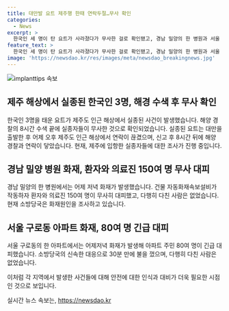 ```yaml
---
title: 대만발 요트 제주행 한때 연락두절…무사 확인
categories:
  - News
excerpt: >
  한국인 세 명이 탄 요트가 사라졌다가 무사한 걸로 확인됐고, 경남 밀양의 한 병원과 서울 구로동의 아파트에서 화재가 발생했습니다. 해경은 8시간의 수색 끝에 요트 승객들과 연락이 닿았으며, 화재로 인해 대피한 사람들도 있었습니다. 이들에게는 다행히 다친 사람은 없었습니다. (150자)
feature_text: >
  한국인 세 명이 탄 요트가 사라졌다가 무사한 걸로 확인됐고, 경남 밀양의 한 병원과 서울 구로동의 아파트에서 화재가 발생했습니다. 해경은 8시간의 수색 끝에 요트 승객들과 연락이 닿았으며, 화재로 인해 대피한 사람들도 있었습니다. 이들에게는 다행히 다친 사람은 없었습니다. (150자)
image: 'https://newsdao.kr/res/images/meta/newsdao_breakingnews.jpg'
---
```


<p><img src="https://newsdao.kr/res/images/meta/newsdao_breakingnews.jpg" alt="implanttips 속보" /></p>

<h2>제주 해상에서 실종된 한국인 3명, 해경 수색 후 무사 확인</h2>

<p>한국인 3명을 태운 요트가 제주도 인근 해상에서 실종된 사건이 발생했습니다. 해양 경찰의 8시간 수색 끝에 실종자들이 무사한 것으로 확인되었습니다. 실종된 요트는 대만을 출발한 후 어제 오후 제주도 인근 해상에서 연락이 끊겼으며, 신고 후 8시간 뒤에 해양 경찰과 연락이 닿았습니다. 현재, 제주에 입항한 실종자들에 대한 조사가 진행 중입니다.</p>

<h2>경남 밀양 병원 화재, 환자와 의료진 150여 명 무사 대피</h2>

<p>경남 밀양의 한 병원에서는 어제 저녁 화재가 발생했습니다. 건물 자동화재속보설비가 작동하자 환자와 의료진 150여 명이 무사히 대피했고, 다행히 다친 사람은 없었습니다. 현재 소방당국은 화재원인을 조사하고 있습니다.</p>

<h2>서울 구로동 아파트 화재, 80여 명 긴급 대피</h2>

<p>서울 구로동의 한 아파트에서는 어제저녁 화재가 발생해 아파트 주민 80여 명이 긴급 대피했습니다. 소방당국의 신속한 대응으로 30분 만에 불을 껐으며, 다행히 다친 사람은 없었습니다.</p>

<p>이처럼 각 지역에서 발생한 사건들에 대해 안전에 대한 인식과 대비가 더욱 필요한 시점인 것으로 보입니다.</p>
실시간 뉴스 속보는, <a href="https://newsdao.kr" rel="dofollow">https://newsdao.kr</a>


